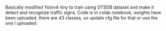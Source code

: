 Basically modified Yolov4-tiny to train using GTSDB dataset and make it detect and recognize traffic signs.
Code is in colab notebook, weights have been uploaded.
there are 43 classes, so update cfg file for that or use the one I uploaded.
